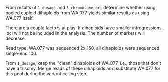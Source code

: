 From results of ```1_dosage``` and ```3_chromosome_ori``` determine whether using
pooled euploid dihaploids from WA.077 yields similar results as using WA.077 itself.

There are a couple factors at play:
If dihaploids have smaller introgressions, loci will not be included in the analysis. The
number of markers will decrease.

Read type. WA.077 was sequenced 2x 150, all dihaploids were sequenced single-end 100.

From ```1_dosage```, keep the "clean" dihaploids of WA.077, i.e., those that don't have
a trisomy. Merge reads of these dihaploids and substitute WA.077 for this pool during
the variant calling step.

